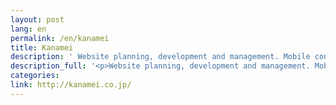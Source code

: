 ```yaml
---
layout: post
lang: en
permalink: /en/kanamei
title: Kanamei
description: ' Website planning, development and management. Mobile content focus. '
description_full: '<p>Website planning, development and management. Mobile content focus.</p>'
categories: 
link: http://kanamei.co.jp/
---
```

